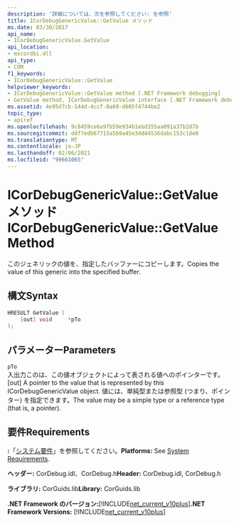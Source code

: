```yaml
---
description: '詳細については、次を参照してください: を参照'
title: ICorDebugGenericValue::GetValue メソッド
ms.date: 03/30/2017
api_name:
- ICorDebugGenericValue.GetValue
api_location:
- mscordbi.dll
api_type:
- COM
f1_keywords:
- ICorDebugGenericValue::GetValue
helpviewer_keywords:
- ICorDebugGenericValue::GetValue method [.NET Framework debugging]
- GetValue method, ICorDebugGenericValue interface [.NET Framework debugging]
ms.assetid: 4e95d7cb-144d-4ccf-8a69-d605f4744be2
topic_type:
- apiref
ms.openlocfilehash: 9c8459ce6a9fb59e934b1ebd355aa091a37b2d7b
ms.sourcegitcommit: ddf7edb67715a5b9a45e3dd44536dabc153c1de0
ms.translationtype: MT
ms.contentlocale: ja-JP
ms.lasthandoff: 02/06/2021
ms.locfileid: "99661065"
---
```

# <a name="icordebuggenericvaluegetvalue-method"></a><span data-ttu-id="3c43b-103">ICorDebugGenericValue::GetValue メソッド</span><span class="sxs-lookup"><span data-stu-id="3c43b-103">ICorDebugGenericValue::GetValue Method</span></span>

<span data-ttu-id="3c43b-104">このジェネリックの値を、指定したバッファーにコピーします。</span><span class="sxs-lookup"><span data-stu-id="3c43b-104">Copies the value of this generic into the specified buffer.</span></span>  
  
## <a name="syntax"></a><span data-ttu-id="3c43b-105">構文</span><span class="sxs-lookup"><span data-stu-id="3c43b-105">Syntax</span></span>  
  
```cpp  
HRESULT GetValue (  
    [out] void     *pTo  
);  
```  
  
## <a name="parameters"></a><span data-ttu-id="3c43b-106">パラメーター</span><span class="sxs-lookup"><span data-stu-id="3c43b-106">Parameters</span></span>  

 `pTo`  
 <span data-ttu-id="3c43b-107">入出力このは、この値オブジェクトによって表される値へのポインターです。</span><span class="sxs-lookup"><span data-stu-id="3c43b-107">[out] A pointer to the value that is represented by this ICorDebugGenericValue object.</span></span> <span data-ttu-id="3c43b-108">値には、単純型または参照型 (つまり、ポインター) を指定できます。</span><span class="sxs-lookup"><span data-stu-id="3c43b-108">The value may be a simple type or a reference type (that is, a pointer).</span></span>  
  
## <a name="requirements"></a><span data-ttu-id="3c43b-109">要件</span><span class="sxs-lookup"><span data-stu-id="3c43b-109">Requirements</span></span>  

 <span data-ttu-id="3c43b-110">**:**「[システム要件](../../get-started/system-requirements.md)」を参照してください。</span><span class="sxs-lookup"><span data-stu-id="3c43b-110">**Platforms:** See [System Requirements](../../get-started/system-requirements.md).</span></span>  
  
 <span data-ttu-id="3c43b-111">**ヘッダー:** CorDebug.idl、CorDebug.h</span><span class="sxs-lookup"><span data-stu-id="3c43b-111">**Header:** CorDebug.idl, CorDebug.h</span></span>  
  
 <span data-ttu-id="3c43b-112">**ライブラリ:** CorGuids.lib</span><span class="sxs-lookup"><span data-stu-id="3c43b-112">**Library:** CorGuids.lib</span></span>  
  
 <span data-ttu-id="3c43b-113">**.NET Framework のバージョン:**[!INCLUDE[net_current_v10plus](../../../../includes/net-current-v10plus-md.md)]</span><span class="sxs-lookup"><span data-stu-id="3c43b-113">**.NET Framework Versions:** [!INCLUDE[net_current_v10plus](../../../../includes/net-current-v10plus-md.md)]</span></span>

